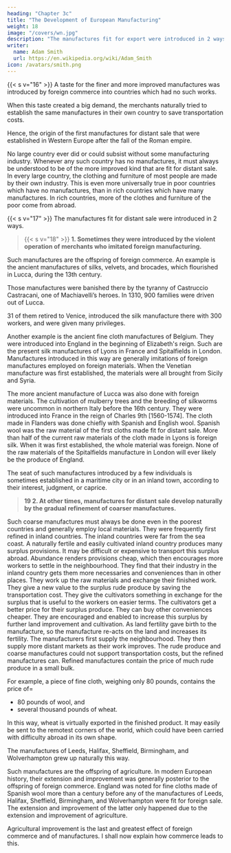 ```yaml
---
heading: "Chapter 3c"
title: "The Development of European Manufacturing"
weight: 18
image: "/covers/wn.jpg"
description: "The manufactures fit for export were introduced in 2 ways"
writer:
  name: Adam Smith
  url: https://en.wikipedia.org/wiki/Adam_Smith
icon: /avatars/smith.png
---
```




{{< s v="16" >}} A taste for the finer and more improved manufactures was introduced by foreign commerce into countries which had no such works.

When this taste created a big demand, the merchants naturally tried to establish the same manufactures in their own country to save transportation costs.

Hence, the origin of the first manufactures for distant sale that were established in Western Europe after the fall of the Roman empire.

No large country ever did or could subsist without some manufacturing industry.
Whenever any such country has no manufactures, it must always be understood to be of the more improved kind that are fit for distant sale.
In every large country, the clothing and furniture of most people are made by their own industry.
This is even more universally true in poor countries which have no manufactures, than in rich countries which have many manufactures.
In rich countries, more of the clothes and furniture of the poor come from abroad.


{{< s v="17" >}} The manufactures fit for distant sale were introduced in 2 ways.


> {{< s v="18" >}}  **1. Sometimes they were introduced by the violent operation of merchants who imitated foreign manufacturing.**

Such manufactures are the offspring of foreign commerce.
An example is the ancient manufactures of silks, velvets, and brocades, which flourished in Lucca, during the 13th century.


Those manufactures were banished there by the tyranny of Castruccio Castracani, one of Machiavelli’s heroes.
In 1310, 900 families were driven out of Lucca.

31 of them retired to Venice, introduced the silk manufacture there with 300 workers, and were given many privileges.

Another example is the ancient fine cloth manufactures of Belgium.
They were introduced into England in the beginning of Elizabeth's reign.
Such are the present silk manufactures of Lyons in France and Spitalfields in London.
Manufactures introduced in this way are generally imitations of foreign manufactures employed on foreign materials.
When the Venetian manufacture was first established, the materials were all brought from Sicily and Syria.

The more ancient manufacture of Lucca was also done with foreign materials.
    The cultivation of mulberry trees and the breeding of silkworms were uncommon in northern Italy before the 16th century.
    They were introduced into France in the reign of Charles 9th [1560-1574]​.
        The cloth made in Flanders was done chiefly with Spanish and English wool.
        Spanish wool was the raw material of the first cloths made fit for distant sale.
        More than half of the current raw materials of the cloth made in Lyons is foreign silk.
        When it was first established, the whole material was foreign.
        None of the raw materials of the Spitalfields manufacture in London will ever likely be the produce of England.

The seat of such manufactures introduced by a few individuals is sometimes established in a maritime city or in an inland town, according to their interest, judgment, or caprice.

> **19 2. At other times, manufactures for distant sale develop naturally by the gradual refinement of coarser manufactures.**

Such coarse manufactures must always be done even in the poorest countries and generally employ local materials.
They were frequently first refined in inland countries.
The inland countries were far from the sea coast.
A naturally fertile and easily cultivated inland country produces many surplus provisions.
It may be difficult or expensive to transport this surplus abroad.
Abundance renders provisions cheap, which then encourages more workers to settle in the neighbourhood.
They find that their industry in the inland country gets them more necessaries and conveniences than in other places.
They work up the raw materials and exchange their finished work.
They give a new value to the surplus rude produce by saving the transportation cost.
They give the cultivators something in exchange for the surplus that is useful to the workers on easier terms.
    The cultivators get a better price for their surplus produce.
    They can buy other conveniences cheaper.
    They are encouraged and enabled to increase this surplus by further land improvement and cultivation.
As land fertility gave birth to the manufacture, so the manufacture re-acts on the land and increases its fertility.
The manufacturers first supply the neighbourhood.
They then supply more distant markets as their work improves.
The rude produce and coarse manufactures could not support transportation costs, but the refined manufactures can.
Refined manufactures contain the price of much rude produce in a small bulk.

For example, a piece of fine cloth, weighing only 80 pounds, contains the price of= 
- 80 pounds of wool, and
- several thousand pounds of wheat.

In this way, wheat is virtually exported in the finished product. It may easily be sent to the remotest corners of the world, which could have been carried with difficulty abroad in its own shape.

The manufactures of Leeds, Halifax, Sheffield, Birmingham, and Wolverhampton grew up naturally this way.

Such manufactures are the offspring of agriculture.
In modern European history, their extension and improvement was generally posterior to the offspring of foreign commerce.
England was noted for fine cloths made of Spanish wool more than a century before any of the manufactures of Leeds, Halifax, Sheffield, Birmingham, and Wolverhampton were fit for foreign sale.
The extension and improvement of the latter only happened due to the extension and improvement of agriculture.

Agricultural improvement is the last and greatest effect of foreign commerce and of manufactures. I shall now explain how commerce leads to this.
